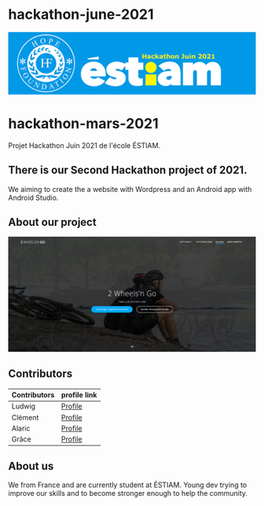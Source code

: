 # hackathon-june-2021

![Banner](images/banner.jpg)

# hackathon-mars-2021
Projet Hackathon Juin 2021 de l'école ÉSTIAM. 

## There is our Second Hackathon project of 2021.

We aiming to create the a website with Wordpress and an Android app with Android Studio.

## About our project

![Our website](images/background.PNG)



## Contributors

| Contributors | profile link |
| ------ | ------ |
| Ludwig | [Profile](https://github.com/LeDeutsch)  |
| Clément | [Profile](https://github.com/grabux)  |
| Alaric | [Profile](https://github.com/Ewerav)  |
| Grâce | [Profile](https://github.com/grace848)  |


## About us

We from France and are currently student at ÉSTIAM.
Young dev trying to improve our skills and to become stronger enough to help the community.

